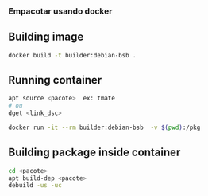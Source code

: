 ### Empacotar usando docker

## Building image

```bash
docker build -t builder:debian-bsb .
```

## Running container

```bash
apt source <pacote>  ex: tmate
# ou
dget <link_dsc>

docker run -it --rm builder:debian-bsb  -v $(pwd):/pkg
```

## Building package inside container

```bash
cd <pacote>
apt build-dep <pacote>
debuild -us -uc
```